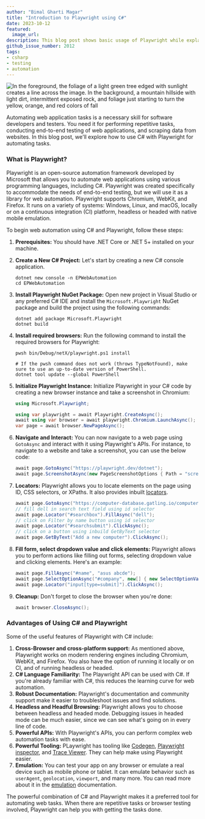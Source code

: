 ```yaml
---
author: "Bimal Gharti Magar"
title: "Introduction to Playwright using C#"
date: 2023-10-12
featured:
  image_url: 
description: This blog post shows basic usage of Playwright while explaining the advantages of the Playwright, which you can use for any kind of web automation tasks.
github_issue_number: 2012
tags:
- csharp
- testing
- automation
---
```


![In the foreground, the foliage of a light green tree edged with sunlight creates a line across the image. In the background, a mountain hillside with light dirt, intermittent exposed rock, and foliage just starting to turn the yellow, orange, and red colors of fall](/blog/2023/10/introduction-to-playwright-in-csharp/sun-on-green-leaves.webp)

<!-- Photo by Seth Jensen, 2023. -->

Automating web application tasks is a necessary skill for software developers and testers. You need it for performing repetitive tasks, conducting end-to-end testing of web applications, and scraping data from websites. In this blog post, we'll explore how to use C# with Playwright for automating tasks.

### What is Playwright?

Playwright is an open-source automation framework developed by Microsoft that allows you to automate web applications using various programming languages, including C#. Playwright was created specifically to accommodate the needs of end-to-end testing, but we will use it as a library for web automation. Playwright supports Chromium, WebKit, and Firefox. It runs on a variety of systems: Windows, Linux, and macOS, locally or on a continuous integration (CI) platform, headless or headed with native mobile emulation.

To begin web automation using C# and Playwright, follow these steps:

1. **Prerequisites:** You should have .NET Core or .NET 5+ installed on your machine.

2. **Create a New C# Project:** Let's start by creating a new C# console application.

    ```plain
    dotnet new console -n EPWebAutomation
    cd EPWebAutomation
    ```

3. **Install Playwright NuGet Package:** Open new project in Visual Studio or any preferred C# IDE and install the `Microsoft.Playwright` NuGet package and build the project using the following commands:

    ```plain
    dotnet add package Microsoft.Playwright
    dotnet build
    ```

4. **Install required browsers:** Run the following command to install the required browsers for Playwright:

    ```plain
    pwsh bin/Debug/netX/playwright.ps1 install
 
    # If the pwsh command does not work (throws TypeNotFound), make sure to use an up-to-date version of PowerShell.
    dotnet tool update --global PowerShell
    ```

5. **Initialize Playwright Instance:** Initialize Playwright in your C# code by creating a new browser instance and take a screenshot in Chromium:

    ```csharp
    using Microsoft.Playwright;
 
    using var playwright = await Playwright.CreateAsync();
    await using var browser = await playwright.Chromium.LaunchAsync();
    var page = await browser.NewPageAsync();
    ```

6. **Navigate and Interact:** You can now navigate to a web page using ``GotoAsync`` and interact with it using Playwright's APIs. For instance, to navigate to a website and take a screenshot, you can use the below code:

    ```csharp
    await page.GotoAsync("https://playwright.dev/dotnet");
    await page.ScreenshotAsync(new PageScreenshotOptions { Path = "screenshot.png" });
    ```

7. **Locators:** Playwright allows you to locate elements on the page using ID, CSS selectors, or XPaths. It also provides inbuilt [locators](https://playwright.dev/dotnet/docs/locators#quick-guide).

    ```csharp
    await page.GotoAsync("https://computer-database.gatling.io/computers");
    // fill dell in search text field using id selector
    await page.Locator("#searchbox").FillAsync("dell");
    // click on Filter by name button using id selector
    await page.Locator("#searchsubmit").ClickAsync();
    // click on a button using inbuild GetByText selector
    await page.GetByText("Add a new computer").ClickAsync();
    ```

8. **Fill form, select dropdown value and click elements:** Playwright allows you to perform actions like filling out forms, selecting dropdown value and clicking elements. Here's an example:

    ```csharp
    await page.FillAsync("#name", "asus abcde");
    await page.SelectOptionAsync("#company", new[] { new SelectOptionValue() { Label = "ASUS" } });
    await page.Locator("input[type=submit]").ClickAsync();
    ```

9. **Cleanup:** Don't forget to close the browser when you're done:

    ```csharp
    await browser.CloseAsync();
    ```

### Advantages of Using C# and Playwright

Some of the useful features of Playwright with C# include:

1. **Cross-Browser and cross-platform support:** As mentioned above, Playwright works on modern rendering engines including Chromium, WebKit, and Firefox. You also have the option of running it locally or on CI, and of running headless or headed.
3. **C# Language Familiarity:** The Playwright API can be used with C#. If you're already familiar with C#, this reduces the learning curve for web automation.
4. **Robust Documentation:** Playwright's documentation and community support make it easier to troubleshoot issues and find solutions.
5. **Headless and Headful Browsing:** Playwright allows you to choose between headless and headed mode. Debugging issues in headed mode can be much easier, since we can see what's going on in every line of code.
6. **Powerful APIs:** With Playwright's APIs, you can perform complex web automation tasks with ease.
7. **Powerful Tooling:** PLaywright has tooling like [Codegen](https://playwright.dev/dotnet/docs/codegen), [Playwright inspector](https://playwright.dev/dotnet/docs/debug#playwright-inspector), and [Trace Viewer](https://playwright.dev/dotnet/docs/trace-viewer-intro). They can help make using Playwright easier.
8. **Emulation:** You can test your app on any browser or emulate a real device such as mobile phone or tablet. It can emulate behavior such as `userAgent`, `geolocation`, `viewport`, and many more. You can read more about it in the [emulation](https://playwright.dev/dotnet/docs/emulation) documentation.

The powerful combination of C# and Playwright makes it a preferred tool for automating web tasks. When there are repetitive tasks or browser testing involved, Playwright can help you with getting the tasks done.

